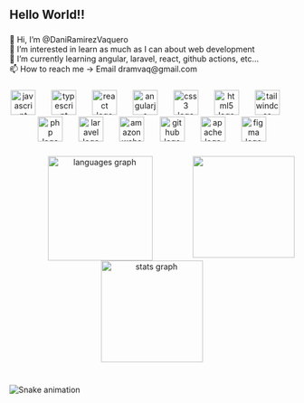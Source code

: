 <h2 align="left">Hello World!!</h2>

###

<p align="left">👋 Hi, I’m @DaniRamirezVaquero<br>👀 I’m interested in learn as much as I can about web development<br>🌱 I’m currently learning angular, laravel, react, github actions, etc...<br>📫 How to reach me -> Email dramvaq@gmail.com</p>

###

<div align="center">
  <img src="https://cdn.jsdelivr.net/gh/devicons/devicon/icons/javascript/javascript-original.svg" height="44" alt="javascript logo"  />
  <img width="20" />
  <img src="https://cdn.jsdelivr.net/gh/devicons/devicon/icons/typescript/typescript-original.svg" height="44" alt="typescript logo"  />
  <img width="20" />
  <img src="https://cdn.jsdelivr.net/gh/devicons/devicon/icons/react/react-original.svg" height="44" alt="react logo"  />
  <img width="20" />
  <img src="https://cdn.simpleicons.org/angular/DD0031" height="44" alt="angularjs logo"  />
  <img width="20" />
  <img src="https://cdn.simpleicons.org/css3/1572B6" height="44" alt="css3 logo"  />
  <img width="20" />
  <img src="https://cdn.simpleicons.org/html5/E34F26" height="44" alt="html5 logo"  />
  <img width="20" />
  <img src="https://cdn.simpleicons.org/tailwindcss/06B6D4" height="44" alt="tailwindcss logo"  />
  <img width="20" />
  <img src="https://cdn.simpleicons.org/php/777BB4" height="44" alt="php logo"  />
  <img width="20" />
  <img src="https://cdn.simpleicons.org/laravel/FF2D20" height="44" alt="laravel logo"  />
  <img width="20" />
  <img src="https://cdn.simpleicons.org/amazonaws/232F3E" height="44" alt="amazonwebservices logo"  />
  <img width="20" />
  <img src="https://cdn.simpleicons.org/github/181717" height="44" alt="github logo"  />
  <img width="20" />
  <img src="https://cdn.simpleicons.org/apache/D22128" height="44" alt="apache logo"  />
  <img width="20" />
  <img src="https://cdn.simpleicons.org/figma/F24E1E" height="44" alt="figma logo"  />
</div>

###

<img align="right" height="180" src="https://media1.tenor.com/m/_DOBjnGspYAAAAAC/code-coding.gif"  />

###

<div align="center">
  <img src="https://github-readme-stats.vercel.app/api/top-langs?username=DaniRamirezVaquero&locale=en&hide_title=false&layout=compact&card_width=320&langs_count=6&theme=dark&hide_border=false&order=2" height="185" alt="languages graph"  />
  <img src="https://github-readme-stats.vercel.app/api?username=DaniRamirezVaquero&hide_title=false&hide_rank=false&show_icons=true&include_all_commits=true&count_private=true&disable_animations=false&theme=dark&locale=en&hide_border=false&order=1" height="180" alt="stats graph"  />
</div>

###

<br clear="both">

<img src="https://raw.githubusercontent.com/DaniRamirezVaquero/DaniRamirezVaquero/output/snake.svg" alt="Snake animation" />

###
